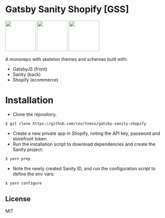 # Gatsby Sanity Shopify [GSS]

[<img src="//avatars1.githubusercontent.com/u/12551863?s=200&v=4" width="96" height="96">](//avatars1.githubusercontent.com/u/12551863?s=200&v=4)
[<img src="//avatars1.githubusercontent.com/u/17177659?s=200&v=4" width="96" height="96">](//avatars1.githubusercontent.com/u/17177659?s=200&v=4)
[<img src="//avatars1.githubusercontent.com/u/8085?s=200&v=4" width="96" height="96">](//avatars1.githubusercontent.com/u/8085?s=200&v=4)

A monorepo with skeleton themes and schemas built with:

- GatsbyJS (front)
- Sanity (back)
- Shopify (ecommerce)

# Installation

- Clone the repository.

```sh
$ git clone https://github.com/courtness/gatsby-sanity-shopify
```

- Create a new private app in Shopify, noting the API key, password and storefront token.
- Run the installation script to download dependencies and create the Sanity project:

```sh
$ yarn prep
```

- Note the newly created Sanity ID, and run the configuration script to define the env vars:

```sh
$ yarn configure
```

## License

MIT
